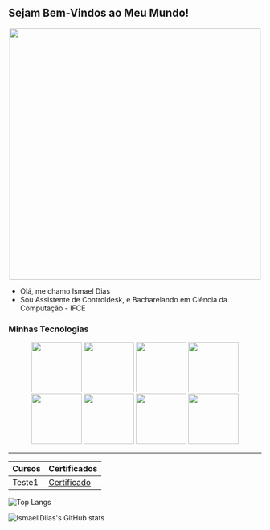 ## Sejam Bem-Vindos ao Meu Mundo!

<!-- ![Programando](https://i.pinimg.com/originals/2a/53/65/2a53651a35816f499270d8275fd5318f.gif) -->
<p align='center'>
<img src = "https://sdmntpreastus.oaiusercontent.com/files/00000000-9884-61f9-be9f-eda32e8b1d80/raw?se=2025-07-22T13%3A14%3A13Z&sp=r&sv=2024-08-04&sr=b&scid=d9c91d21-ecd9-5ed6-bbeb-08618e607a50&skoid=31bc9c1a-c7e0-460a-8671-bf4a3c419305&sktid=a48cca56-e6da-484e-a814-9c849652bcb3&skt=2025-07-21T23%3A23%3A08Z&ske=2025-07-22T23%3A23%3A08Z&sks=b&skv=2024-08-04&sig=GQXbM8s9TzE2CfN963TQY2jwSLhqORZ42Lfq9J5X6RI%3D" width='500px'>
</p>

- Olá, me chamo Ismael Dias
- Sou Assistente de Controldesk, e Bacharelando em Ciência da Computação - IFCE

### Minhas Tecnologias

<p align='center'>
<img src="https://cdn.jsdelivr.net/gh/devicons/devicon@latest/icons/html5/html5-original.svg" width="100px">
<img src="https://cdn.jsdelivr.net/gh/devicons/devicon@latest/icons/css3/css3-original.svg" width="100px">
<img src="https://cdn.jsdelivr.net/gh/devicons/devicon@latest/icons/javascript/javascript-original.svg" width="100px">
<img src="https://cdn.jsdelivr.net/gh/devicons/devicon@latest/icons/typescript/typescript-original.svg" width="100px">
<img src="https://cdn.jsdelivr.net/gh/devicons/devicon@latest/icons/react/react-original.svg" width="100px">
<img src="https://cdn.jsdelivr.net/gh/devicons/devicon@latest/icons/java/java-original.svg" width="100px">
<img src="https://cdn.jsdelivr.net/gh/devicons/devicon@latest/icons/python/python-original.svg" width="100px">
<img src="https://cdn.jsdelivr.net/gh/devicons/devicon@latest/icons/microsoftsqlserver/microsoftsqlserver-original.svg" width="100px">
</p>


-------------------------
| Cursos | Certificados |
|--------|--------------|
|Teste1  |[Certificado]()|

![Top Langs](https://github-readme-stats.vercel.app/api/top-langs/?username=ismaelldiias)

![IsmaellDiias's GitHub stats](https://github-readme-stats.vercel.app/api?username=ismaelldiias&show_icons=true&theme=radical)

<!--
**IsmaellDiias/ismaelldiias** is a ✨ _special_ ✨ repository because its `README.md` (this file) appears on your GitHub profile.

Here are some ideas to get you started:

- 🔭 I’m currently working on ...
- 🌱 I’m currently learning ...
- 👯 I’m looking to collaborate on ...
- 🤔 I’m looking for help with ...
- 💬 Ask me about ...
- 📫 How to reach me: ...
- 😄 Pronouns: ...
- ⚡ Fun fact: ...
-->
